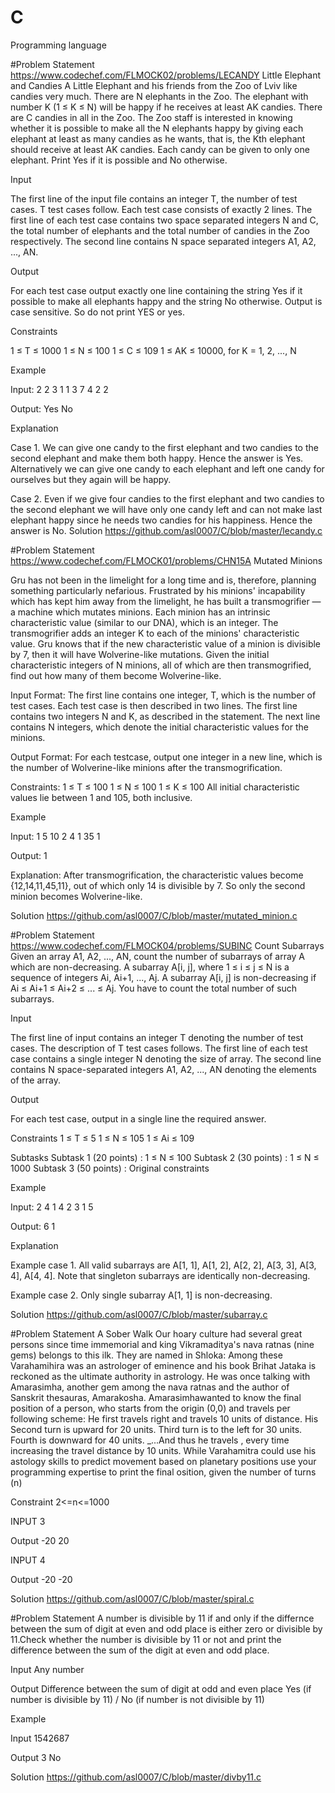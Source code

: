 # C
Programming language

#Problem Statement
https://www.codechef.com/FLMOCK02/problems/LECANDY
Little Elephant and Candies
A Little Elephant and his friends from the Zoo of Lviv like candies very much.
There are N elephants in the Zoo. The elephant with number K (1 ≤ K ≤ N) will be happy if he receives at least AK candies. There are C candies in all in the Zoo.
The Zoo staff is interested in knowing whether it is possible to make all the N elephants happy by giving each elephant at least as many candies as he wants, that is, the Kth elephant should receive at least AK candies. Each candy can be given to only one elephant. Print Yes if it is possible and No otherwise. 

Input

The first line of the input file contains an integer T, the number of test cases. T test cases follow. Each test case consists of exactly 2 lines. The first line of each test case contains two space separated integers N and C, the total number of elephants and the total number of candies in the Zoo respectively. The second line contains N space separated integers A1, A2, ..., AN. 

Output

For each test case output exactly one line containing the string Yes if it possible to make all elephants happy and the string No otherwise. Output is case sensitive. So do not print YES or yes. 

Constraints

1 ≤ T ≤ 1000
1 ≤ N ≤ 100
1 ≤ C ≤ 109
1 ≤ AK ≤ 10000, for K = 1, 2, ..., N 

Example

Input:
2
2 3
1 1
3 7
4 2 2

Output:
Yes
No

Explanation

Case 1. We can give one candy to the first elephant and two candies to the second elephant and make them both happy. Hence the answer is Yes. Alternatively we can give one candy to each elephant and left one candy for ourselves but they again will be happy.

Case 2. Even if we give four candies to the first elephant and two candies to the second elephant we will have only one candy left and can not make last elephant happy since he needs two candies for his happiness. Hence the answer is No. 
Solution
https://github.com/asl0007/C/blob/master/lecandy.c


#Problem Statement
https://www.codechef.com/FLMOCK01/problems/CHN15A
Mutated Minions

Gru has not been in the limelight for a long time and is, therefore, planning something particularly nefarious. Frustrated by his minions' incapability which has kept him away from the limelight, he has built a transmogrifier — a machine which mutates minions.
Each minion has an intrinsic characteristic value (similar to our DNA), which is an integer. The transmogrifier adds an integer K to each of the minions' characteristic value.
Gru knows that if the new characteristic value of a minion is divisible by 7, then it will have Wolverine-like mutations.
Given the initial characteristic integers of N minions, all of which are then transmogrified, find out how many of them become Wolverine-like. 

Input Format:
The first line contains one integer, T, which is the number of test cases. Each test case is then described in two lines.
The first line contains two integers N and K, as described in the statement.
The next line contains N integers, which denote the initial characteristic values for the minions.

Output Format:
For each testcase, output one integer in a new line, which is the number of Wolverine-like minions after the transmogrification.

Constraints:
    1 ≤ T ≤ 100
    1 ≤ N ≤ 100
    1 ≤ K ≤ 100
    All initial characteristic values lie between 1 and 105, both inclusive.

Example

Input:
1
5 10
2 4 1 35 1

Output:
1

Explanation:
After transmogrification, the characteristic values become {12,14,11,45,11}, out of which only 14 is divisible by 7. So only the second minion becomes Wolverine-like.

Solution
https://github.com/asl0007/C/blob/master/mutated_minion.c

#Problem Statement
https://www.codechef.com/FLMOCK04/problems/SUBINC
Count Subarrays
Given an array A1, A2, ..., AN, count the number of subarrays of array A which are non-decreasing.
A subarray A[i, j], where 1 ≤ i ≤ j ≤ N is a sequence of integers Ai, Ai+1, ..., Aj.
A subarray A[i, j] is non-decreasing if Ai ≤ Ai+1 ≤ Ai+2 ≤ ... ≤ Aj. You have to count the total number of such subarrays.

Input

The first line of input contains an integer T denoting the number of test cases. The description of T test cases follows.
The first line of each test case contains a single integer N denoting the size of array.
The second line contains N space-separated integers A1, A2, ..., AN denoting the elements of the array.

Output

For each test case, output in a single line the required answer. 

Constraints
    1 ≤ T ≤ 5
    1 ≤ N ≤ 105
    1 ≤ Ai ≤ 109

Subtasks
    Subtask 1 (20 points) : 1 ≤ N ≤ 100
    Subtask 2 (30 points) : 1 ≤ N ≤ 1000
    Subtask 3 (50 points) : Original constraints

Example

Input:
2
4
1 4 2 3
1
5

Output:
6
1

Explanation

Example case 1.
All valid subarrays are A[1, 1], A[1, 2], A[2, 2], A[3, 3], A[3, 4], A[4, 4].
Note that singleton subarrays are identically non-decreasing.

Example case 2.
Only single subarray A[1, 1] is non-decreasing. 

Solution
https://github.com/asl0007/C/blob/master/subarray.c

#Problem Statement
A Sober Walk
Our hoary culture had several great persons since time immemorial and king Vikramaditya's nava ratnas (nine gems) belongs to this ilk. They are named in Shloka:
Among these Varahamihira was an astrologer of eminence and his book Brihat Jataka is reckoned as the ultimate authority in astrology. He was once talking with Amarasimha, another gem among the nava ratnas and the author of Sanskrit thesauras, Amarakosha. Amarasimhawanted to know the final position of a person, who starts from the origin (0,0) and travels per following scheme:
He first travels right and travels 10 units of distance.
His Second turn is upward for 20 units.
Third turn is to the left for 30 units.
Fourth is downward for 40 units.
_...And thus he travels , every time increasing the travel distance by 10 units.
While Varahamitra could use his astology skills to predict movement based on planetary positions use your programming expertise to print the final osition, given the number of turns (n)

Constraint
  2<=n<=1000 
  
INPUT 
3

Output
-20 20

INPUT 
4

Output
-20 -20

Solution
https://github.com/asl0007/C/blob/master/spiral.c

#Problem Statement
A number is divisible by 11 if and only if the differnce  between the sum of digit at even and odd place is either zero or divisible by 11.Check whether the number is divisible by 11 or not and print the difference between the sum of the digit at even and odd place.

Input
Any number

Output
Difference between the sum of digit at odd and even place
Yes (if number is divisible by 11) / No (if number is not divisible by 11)

Example

Input
1542687

Output
3
No

Solution
https://github.com/asl0007/C/blob/master/divby11.c
